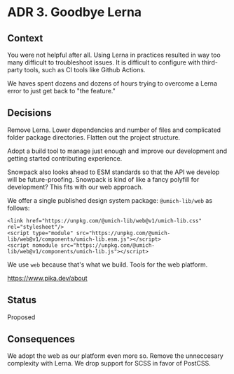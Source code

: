 # ADR 3. Goodbye Lerna

## Context

You were not helpful after all. Using Lerna in practices resulted in way too many difficult to troubleshoot issues. It is difficult to configure with third-party tools, such as CI tools like Github Actions.

We haves spent dozens and dozens of hours trying to overcome a Lerna error to just get back to "the feature."

## Decisions

Remove Lerna. Lower dependencies and number of files and complicated folder package directories. Flatten out the project structure.

Adopt a build tool to manage just enough and improve our development and getting started contributing experience.

Snowpack also looks ahead to ESM standards so that the API we develop will be future-proofing. Snowpack is kind of like a fancy polyfill for development? This fits with our web approach.

We offer a single published design system package: `@umich-lib/web` as follows:

```
<link href="https://unpkg.com/@umich-lib/web@v1/umich-lib.css" rel="stylesheet"/>
<script type="module" src="https://unpkg.com/@umich-lib/web@v1/components/umich-lib.esm.js"></script>
<script nomodule src="https://unpkg.com/@umich-lib/web@v1/components/umich-lib.js"></script>
```

We use `web` because that's what we build. Tools for the web platform.

https://www.pika.dev/about

## Status

Proposed

## Consequences

We adopt the web as our platform even more so. Remove the unneccesary complexity with Lerna. We drop support for SCSS in favor of PostCSS.
